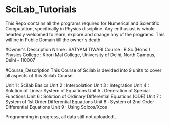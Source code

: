 # SciLab_Tutorials
This Repo contains all the programs required for Numerical and Scientific Computation, specifically in Physics discipline. Any enthusiast is whole heartedly welcomed to learn, explore and change any of the programs. This will be in Public Domain till the owner's death.

#Owner's Description
Name             : SATYAM TIWARI
Course           : B.Sc.(Hons.) Physics
College          : Kirori Mal College, University of Delhi, North Campus, Delhi -                        110007

#Course_Description
This Course of Scilab is devided into 9 units to cover all aspects of this Scilab Course.

Unit 1 : Scilab Basics 
Unit 2 : Interpolation
Unit 3 : Integration
Unit 4 : Solution of Linear System of Equations
Unit 5 : Generation of Special Functions
Unit 6 : Solution of Ordinary Differential Equations (ODE)
Unit 7 : System of 1st Order Differential Equations
Unit 8 : System of 2nd Order Differential Equations
Unit 9 : Using Scicos/Xcos

Programming in progress, all data still not uploaded...
